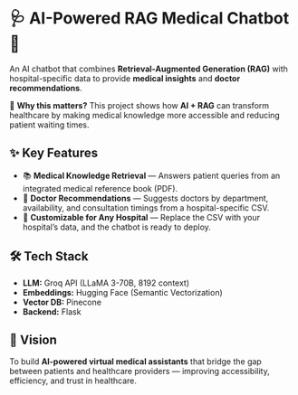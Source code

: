 # 🩺 AI-Powered RAG Medical Chatbot 🤖

An AI chatbot that combines **Retrieval-Augmented Generation (RAG)** with hospital-specific data to provide **medical insights** and **doctor recommendations**.

🚀 **Why this matters?**
This project shows how **AI + RAG** can transform healthcare by making medical knowledge more accessible and reducing patient waiting times.

## ✨ Key Features

* 📚 **Medical Knowledge Retrieval** — Answers patient queries from an integrated medical reference book (PDF).
* 🏥 **Doctor Recommendations** — Suggests doctors by department, availability, and consultation timings from a hospital-specific CSV.
* 🔄 **Customizable for Any Hospital** — Replace the CSV with your hospital’s data, and the chatbot is ready to deploy.

## 🛠 Tech Stack

* **LLM:** Groq API (LLaMA 3-70B, 8192 context)
* **Embeddings:** Hugging Face (Semantic Vectorization)
* **Vector DB:** Pinecone
* **Backend:** Flask

## 🌟 Vision

To build **AI-powered virtual medical assistants** that bridge the gap between patients and healthcare providers — improving accessibility, efficiency, and trust in healthcare.
